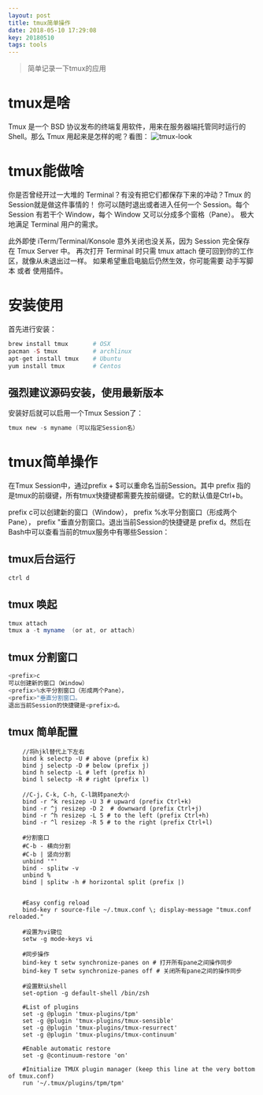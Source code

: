 ```yaml
---
layout: post
title: tmux简单操作
date: 2018-05-10 17:29:08
key: 20180510
tags: tools
---
```

> 简单记录一下tmux的应用

# tmux是啥
Tmux 是一个 BSD 协议发布的终端复用软件，用来在服务器端托管同时运行的 Shell。那么 Tmux 用起来是怎样的呢？看图：
![tmux-look](https://cdn.jsdelivr.net/gh/nber1994/fu0k@master/uPic/tmux-look.png)

# tmux能做啥
你是否曾经开过一大堆的 Terminal？有没有把它们都保存下来的冲动？Tmux 的Session就是做这件事情的！ 你可以随时退出或者进入任何一个 Session。每个 Session 有若干个 Window，每个 Window 又可以分成多个窗格（Pane）。 极大地满足 Terminal 用户的需求。

此外即使 iTerm/Terminal/Konsole 意外关闭也没关系，因为 Session 完全保存在 Tmux Server 中。 再次打开 Terminal 时只需 tmux attach 便可回到你的工作区，就像从未退出过一样。 如果希望重启电脑后仍然生效，你可能需要 动手写脚本 或者 使用插件。

# 安装使用
首先进行安装：
``` php
brew install tmux       # OSX
pacman -S tmux          # archlinux
apt-get install tmux    # Ubuntu
yum install tmux        # Centos
```

## 强烈建议源码安装，使用最新版本 
 
安装好后就可以启用一个Tmux Session了：

``` c
tmux new -s myname (可以指定Session名）
```

# tmux简单操作

在Tmux Session中，通过prefix + $可以重命名当前Session。其中 prefix 指的是tmux的前缀键，所有tmux快捷键都需要先按前缀键。它的默认值是Ctrl+b。

 prefix c可以创建新的窗口（Window）， prefix %水平分割窗口（形成两个Pane）， prefix "垂直分割窗口。退出当前Session的快捷键是 prefix d。然后在Bash中可以查看当前的tmux服务中有哪些Session：

## tmux后台运行
``` php
ctrl d
```

## tmux 唤起
``` java
tmux attach
tmux a -t myname  (or at, or attach)
```

## tmux 分割窗口
``` java
<prefix>c
可以创建新的窗口（Window）
<prefix>%水平分割窗口（形成两个Pane），
<prefix>"垂直分割窗口。
退出当前Session的快捷键是<prefix>d。
```

## tmux 简单配置

``` shell
    //将hjkl替代上下左右
    bind k selectp -U # above (prefix k)
    bind j selectp -D # below (prefix j)
    bind h selectp -L # left (prefix h)
    bind l selectp -R # right (prefix l)

    //C-j，C-k, C-h, C-l跳转pane大小
    bind -r ^k resizep -U 3 # upward (prefix Ctrl+k)
    bind -r ^j resizep -D 2  # downward (prefix Ctrl+j)
    bind -r ^h resizep -L 5 # to the left (prefix Ctrl+h)
    bind -r ^l resizep -R 5 # to the right (prefix Ctrl+l)

    #分割窗口 
    #C-b - 横向分割
    #C-b | 竖向分割
    unbind '"'
    bind - splitw -v
    unbind %
    bind | splitw -h # horizontal split (prefix |)


    #Easy config reload
    bind-key r source-file ~/.tmux.conf \; display-message "tmux.conf reloaded."

    #设置为vi键位
    setw -g mode-keys vi

    #同步操作
    bind-key t setw synchronize-panes on # 打开所有pane之间操作同步
    bind-key T setw synchronize-panes off # 关闭所有pane之间的操作同步

    #设置默认shell
    set-option -g default-shell /bin/zsh

    #List of plugins
    set -g @plugin 'tmux-plugins/tpm'
    set -g @plugin 'tmux-plugins/tmux-sensible'
    set -g @plugin 'tmux-plugins/tmux-resurrect'
    set -g @plugin 'tmux-plugins/tmux-continuum'

    #Enable automatic restore
    set -g @continuum-restore 'on'

    #Initialize TMUX plugin manager (keep this line at the very bottom of tmux.conf)
    run '~/.tmux/plugins/tpm/tpm'
```

